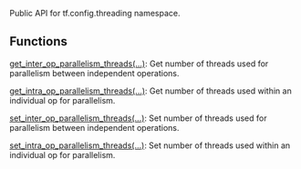 
Public API for tf.config.threading namespace.
## Functions
[get_inter_op_parallelism_threads(...)](https://www.tensorflow.org/api_docs/python/tf/config/threading/get_inter_op_parallelism_threads): Get number of threads used for parallelism between independent operations.

[get_intra_op_parallelism_threads(...)](https://www.tensorflow.org/api_docs/python/tf/config/threading/get_intra_op_parallelism_threads): Get number of threads used within an individual op for parallelism.

[set_inter_op_parallelism_threads(...)](https://www.tensorflow.org/api_docs/python/tf/config/threading/set_inter_op_parallelism_threads): Set number of threads used for parallelism between independent operations.

[set_intra_op_parallelism_threads(...)](https://www.tensorflow.org/api_docs/python/tf/config/threading/set_intra_op_parallelism_threads): Set number of threads used within an individual op for parallelism.

